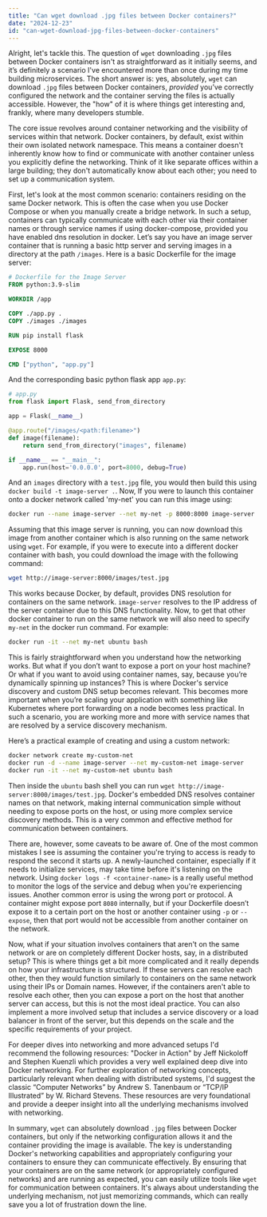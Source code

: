 ```yaml
---
title: "Can wget download .jpg files between Docker containers?"
date: "2024-12-23"
id: "can-wget-download-jpg-files-between-docker-containers"
---
```


Alright, let's tackle this. The question of `wget` downloading `.jpg` files between Docker containers isn't as straightforward as it initially seems, and it’s definitely a scenario I've encountered more than once during my time building microservices. The short answer is: yes, absolutely, `wget` can download `.jpg` files between Docker containers, *provided* you’ve correctly configured the network and the container serving the files is actually accessible. However, the "how" of it is where things get interesting and, frankly, where many developers stumble.

The core issue revolves around container networking and the visibility of services within that network. Docker containers, by default, exist within their own isolated network namespace. This means a container doesn't inherently know how to find or communicate with another container unless you explicitly define the networking. Think of it like separate offices within a large building; they don't automatically know about each other; you need to set up a communication system.

First, let's look at the most common scenario: containers residing on the same Docker network. This is often the case when you use Docker Compose or when you manually create a bridge network. In such a setup, containers can typically communicate with each other via their container names or through service names if using docker-compose, provided you have enabled dns resolution in docker. Let’s say you have an image server container that is running a basic http server and serving images in a directory at the path `/images`. Here is a basic Dockerfile for the image server:

```dockerfile
# Dockerfile for the Image Server
FROM python:3.9-slim

WORKDIR /app

COPY ./app.py .
COPY ./images ./images

RUN pip install flask

EXPOSE 8000

CMD ["python", "app.py"]
```

And the corresponding basic python flask app `app.py`:
```python
# app.py
from flask import Flask, send_from_directory

app = Flask(__name__)

@app.route("/images/<path:filename>")
def image(filename):
    return send_from_directory("images", filename)

if __name__ == "__main__":
    app.run(host='0.0.0.0', port=8000, debug=True)
```

And an `images` directory with a `test.jpg` file, you would then build this using `docker build -t image-server .`. Now, If you were to launch this container onto a docker network called 'my-net' you can run this image using:

```bash
docker run --name image-server --net my-net -p 8000:8000 image-server
```

Assuming that this image server is running, you can now download this image from another container which is also running on the same network using `wget`. For example, if you were to execute into a different docker container with bash, you could download the image with the following command:

```bash
wget http://image-server:8000/images/test.jpg
```

This works because Docker, by default, provides DNS resolution for containers on the same network. `image-server` resolves to the IP address of the server container due to this DNS functionality. Now, to get that other docker container to run on the same network we will also need to specify `my-net` in the docker run command. For example:

```bash
docker run -it --net my-net ubuntu bash
```

This is fairly straightforward when you understand how the networking works. But what if you don’t want to expose a port on your host machine? Or what if you want to avoid using container names, say, because you’re dynamically spinning up instances? This is where Docker's service discovery and custom DNS setup becomes relevant. This becomes more important when you’re scaling your application with something like Kubernetes where port forwarding on a node becomes less practical. In such a scenario, you are working more and more with service names that are resolved by a service discovery mechanism.

Here’s a practical example of creating and using a custom network:

```bash
docker network create my-custom-net
docker run -d --name image-server --net my-custom-net image-server
docker run -it --net my-custom-net ubuntu bash
```

Then inside the `ubuntu` bash shell you can run `wget http://image-server:8000/images/test.jpg`. Docker's embedded DNS resolves container names on that network, making internal communication simple without needing to expose ports on the host, or using more complex service discovery methods. This is a very common and effective method for communication between containers.

There are, however, some caveats to be aware of. One of the most common mistakes I see is assuming the container you're trying to access is ready to respond the second it starts up. A newly-launched container, especially if it needs to initialize services, may take time before it's listening on the network. Using `docker logs -f <container-name>` is a really useful method to monitor the logs of the service and debug when you're experiencing issues. Another common error is using the wrong port or protocol. A container might expose port `8080` internally, but if your Dockerfile doesn’t expose it to a certain port on the host or another container using `-p` or `--expose`, then that port would not be accessible from another container on the network.

Now, what if your situation involves containers that aren't on the same network or are on completely different Docker hosts, say, in a distributed setup? This is where things get a bit more complicated and it really depends on how your infrastructure is structured. If these servers can resolve each other, then they would function similarly to containers on the same network using their IPs or Domain names. However, if the containers aren't able to resolve each other, then you can expose a port on the host that another server can access, but this is not the most ideal practice. You can also implement a more involved setup that includes a service discovery or a load balancer in front of the server, but this depends on the scale and the specific requirements of your project.

For deeper dives into networking and more advanced setups I'd recommend the following resources: "Docker in Action" by Jeff Nickoloff and Stephen Kuenzli which provides a very well explained deep dive into Docker networking. For further exploration of networking concepts, particularly relevant when dealing with distributed systems, I'd suggest the classic “Computer Networks” by Andrew S. Tanenbaum or “TCP/IP Illustrated” by W. Richard Stevens. These resources are very foundational and provide a deeper insight into all the underlying mechanisms involved with networking.

In summary, `wget` can absolutely download `.jpg` files between Docker containers, but only if the networking configuration allows it and the container providing the image is available. The key is understanding Docker's networking capabilities and appropriately configuring your containers to ensure they can communicate effectively. By ensuring that your containers are on the same network (or appropriately configured networks) and are running as expected, you can easily utilize tools like `wget` for communication between containers. It's always about understanding the underlying mechanism, not just memorizing commands, which can really save you a lot of frustration down the line.

